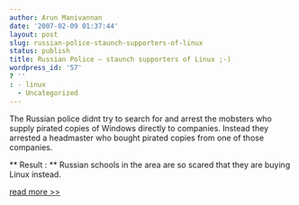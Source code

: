 ```yaml
---
author: Arun Manivannan
date: '2007-02-09 01:37:44'
layout: post
slug: russian-police-staunch-supporters-of-linux
status: publish
title: Russian Police — staunch supporters of Linux ;-)
wordpress_id: '57'
? ''
: - linux
  - Uncategorized
---
```


The Russian police didnt try to search for and arrest the mobsters who supply
pirated copies of Windows directly to companies. Instead they arrested a
headmaster who bought pirated copies from one of those companies.

** Result : ** Russian schools in the area are so scared that they are buying
Linux instead. [ ][1]

[read more >>][1]

   [1]: http://www.theinquirer.net/default.aspx?article=37460 (Linux and
Russian Police)

